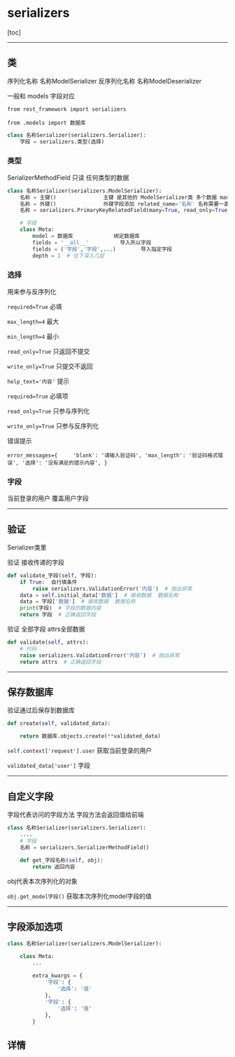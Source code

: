 # serializers



[toc]



---

## 类

序列化名称 名称ModelSerializer    反序列化名称 名称ModelDeserializer    

一般和 models 字段对应

`from rest_framework import serializers`

`from .models import 数据库`



```python
class 名称Serializer(serializers.Serializer):
    字段 = serializers.类型(选择)
```

### 类型
SerializerMethodField  只读 任何类型的数据



```python
class 名称Serializer(serializers.ModelSerializer):
    名称 = 主键()				主键 是其他的 ModelSerializer类 多个数据 many=True
    名称 = 外键()				外键字段添加 related_name='名称' 名称需要一直
    名称 = serializers.PrimaryKeyRelatedField(many=True, read_only=True)  在主键显示外键 Model字段需要related_name='名称' 名称需要一直

    # 字段
    class Meta:
        model = 数据库				绑定数据库
        fields = '__all__'			导入所以字段
        fields = ('字段','字段',...)		导入指定字段
        depth = 1  # 往下深入几层
```

### 选择

用来参与反序列化

`required=True`        必填

`max_length=4`          最大

`min_length=4`          最小

`read_only=True`      只返回不提交  

`write_only=True`     只提交不返回

`help_text='内容'`    提示

`required=True`       必填项

`read_only=True`     只参与序列化

`write_only=True`    只参与反序列化



错误提示

`error_messages={    
    'blank': '请输入验证码',
    'max_length': '验证码格式错误',
    '选择': '没有满足的提示内容',
}`    



### 字段

当前登录的用户 覆盖用户字段





---

## 验证

Serializer类里



验证  接收传递的字段

```python
def validate_字段(self, 字段):
    if True:  自行填条件
        raise serializers.ValidationError('内容')  # 抛出异常 
    data = self.initial_data['数据']  # 接收数据  数据名称
    data = 字段['数据']  # 接收数据  数据名称
    print(字段)  # 字段的数据内容
    return 字段  # 正确返回字段
```



验证 全部字段  attrs全部数据

```python
def validate(self, attrs):
    # 代码
    raise serializers.ValidationError('内容')  # 抛出异常 
    return attrs  # 正确返回字段
```



---

## 保存数据库

验证通过后保存到数据库



```python
def create(self, validated_data):

    return 数据库.objects.create(**validated_data)
```
`self.context['request'].user`  获取当前登录的用户


`validated_data['user']`  字段

---

## 自定义字段

字段代表访问的字段方法    字段方法会返回值给前端

```python
class 名称Serializer(serializers.Serializer):
    ....
    # 字段
    名称 = serializers.SerializerMethodField()
    
    def get_字段名称(self, obj):
        return 返回内容
```

obj代表本次序列化的对象

`obj.get_model字段()`    获取本次序列化model字段的值



---

## 字段添加选项



```python
class 名称Serializer(serializers.ModelSerializer):

    class Meta:
        ...
        
        extra_kwargs = {
            '字段': {
                '选择': '值' 
            },
            '字段': {
                '选择': '值'  
            },
        }
```

## 详情



[^1]: 有时需要传递参数 serializers类(data=request.data, context={'request': request})

